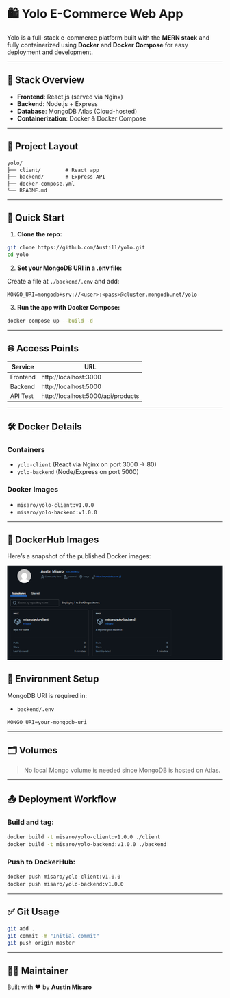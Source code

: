  # 🛍️  Yolo E-Commerce Web App


Yolo is a full-stack e-commerce platform built with the **MERN stack** and fully containerized using **Docker** and **Docker Compose** for easy deployment and development.

---

## 🧰 Stack Overview

- **Frontend**: React.js (served via Nginx)
- **Backend**: Node.js + Express
- **Database**: MongoDB Atlas (Cloud-hosted)
- **Containerization**: Docker & Docker Compose

---

## 📁 Project Layout

```
yolo/
├── client/        # React app
├── backend/       # Express API
├── docker-compose.yml
└── README.md
```

---

## 🚀 Quick Start

1. **Clone the repo:**

```bash
git clone https://github.com/Austill/yolo.git
cd yolo
```

2. **Set your MongoDB URI in a .env file:**

Create a file at `./backend/.env` and add:

```env
MONGO_URI=mongodb+srv://<user>:<pass>@cluster.mongodb.net/yolo
```

3. **Run the app with Docker Compose:**

```bash
docker compose up --build -d
```

---

## 🌐 Access Points

| Service   | URL                               |
|-----------|-----------------------------------|
| Frontend  | http://localhost:3000             |
| Backend   | http://localhost:5000             |
| API Test  | http://localhost:5000/api/products |

---

## 🛠️ Docker Details

### Containers
- `yolo-client` (React via Nginx on port 3000 → 80)
- `yolo-backend` (Node/Express on port 5000)

### Docker Images
- `misaro/yolo-client:v1.0.0`
- `misaro/yolo-backend:v1.0.0`

---


## 📸 DockerHub Images

Here’s a snapshot of the published Docker images:

![DockerHub Screenshot](./screenshots/dockerhubscreenshot.png)



## 🔐 Environment Setup

MongoDB URI is required in:
- `backend/.env`

```env
MONGO_URI=your-mongodb-uri
```

---

## 🗂️ Volumes

> No local Mongo volume is needed since MongoDB is hosted on Atlas.

---

## 📤 Deployment Workflow

### Build and tag:

```bash
docker build -t misaro/yolo-client:v1.0.0 ./client
docker build -t misaro/yolo-backend:v1.0.0 ./backend
```

### Push to DockerHub:

```bash
docker push misaro/yolo-client:v1.0.0
docker push misaro/yolo-backend:v1.0.0
```

---

## ✅ Git Usage

```bash
git add .
git commit -m "Initial commit"
git push origin master
```

---

## 👨‍💻 Maintainer

Built with ❤️ by **Austin Misaro**

